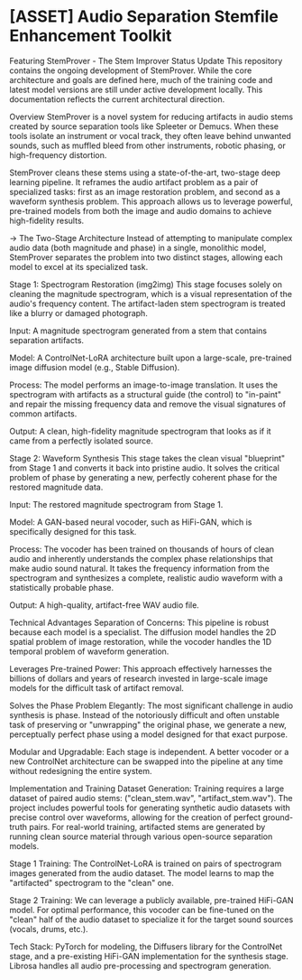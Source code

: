 # [ASSET] Audio Separation Stemfile Enhancement Toolkit

Featuring StemProver - The Stem Improver
Status Update
This repository contains the ongoing development of StemProver. While the core architecture and goals are defined here, much of the training code and latest model versions are still under active development locally. This documentation reflects the current architectural direction.

Overview
StemProver is a novel system for reducing artifacts in audio stems created by source separation tools like Spleeter or Demucs. When these tools isolate an instrument or vocal track, they often leave behind unwanted sounds, such as muffled bleed from other instruments, robotic phasing, or high-frequency distortion.

StemProver cleans these stems using a state-of-the-art, two-stage deep learning pipeline. It reframes the audio artifact problem as a pair of specialized tasks: first as an image restoration problem, and second as a waveform synthesis problem. This approach allows us to leverage powerful, pre-trained models from both the image and audio domains to achieve high-fidelity results.

→
The Two-Stage Architecture 
Instead of attempting to manipulate complex audio data (both magnitude and phase) in a single, monolithic model, StemProver separates the problem into two distinct stages, allowing each model to excel at its specialized task.

Stage 1: Spectrogram Restoration (img2img)
This stage focuses solely on cleaning the magnitude spectrogram, which is a visual representation of the audio's frequency content. The artifact-laden stem spectrogram is treated like a blurry or damaged photograph.

Input: A magnitude spectrogram generated from a stem that contains separation artifacts.

Model: A ControlNet-LoRA architecture built upon a large-scale, pre-trained image diffusion model (e.g., Stable Diffusion).

Process: The model performs an image-to-image translation. It uses the spectrogram with artifacts as a structural guide (the control) to "in-paint" and repair the missing frequency data and remove the visual signatures of common artifacts.

Output: A clean, high-fidelity magnitude spectrogram that looks as if it came from a perfectly isolated source.

Stage 2: Waveform Synthesis 
This stage takes the clean visual "blueprint" from Stage 1 and converts it back into pristine audio. It solves the critical problem of phase by generating a new, perfectly coherent phase for the restored magnitude data.

Input: The restored magnitude spectrogram from Stage 1.

Model: A GAN-based neural vocoder, such as HiFi-GAN, which is specifically designed for this task.

Process: The vocoder has been trained on thousands of hours of clean audio and inherently understands the complex phase relationships that make audio sound natural. It takes the frequency information from the spectrogram and synthesizes a complete, realistic audio waveform with a statistically probable phase.

Output: A high-quality, artifact-free WAV audio file.

Technical Advantages
Separation of Concerns: This pipeline is robust because each model is a specialist. The diffusion model handles the 2D spatial problem of image restoration, while the vocoder handles the 1D temporal problem of waveform generation.

Leverages Pre-trained Power: This approach effectively harnesses the billions of dollars and years of research invested in large-scale image models for the difficult task of artifact removal.

Solves the Phase Problem Elegantly: The most significant challenge in audio synthesis is phase. Instead of the notoriously difficult and often unstable task of preserving or "unwrapping" the original phase, we generate a new, perceptually perfect phase using a model designed for that exact purpose.

Modular and Upgradable: Each stage is independent. A better vocoder or a new ControlNet architecture can be swapped into the pipeline at any time without redesigning the entire system.

Implementation and Training
Dataset Generation: Training requires a large dataset of paired audio stems: ("clean_stem.wav", "artifact_stem.wav"). The project includes powerful tools for generating synthetic audio datasets with precise control over waveforms, allowing for the creation of perfect ground-truth pairs. For real-world training, artifacted stems are generated by running clean source material through various open-source separation models.

Stage 1 Training: The ControlNet-LoRA is trained on pairs of spectrogram images generated from the audio dataset. The model learns to map the "artifacted" spectrogram to the "clean" one.

Stage 2 Training: We can leverage a publicly available, pre-trained HiFi-GAN model. For optimal performance, this vocoder can be fine-tuned on the "clean" half of the audio dataset to specialize it for the target sound sources (vocals, drums, etc.).

Tech Stack: PyTorch for modeling, the Diffusers library for the ControlNet stage, and a pre-existing HiFi-GAN implementation for the synthesis stage. Librosa handles all audio pre-processing and spectrogram generation.
